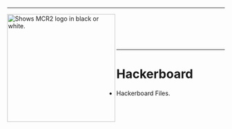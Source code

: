 
---

<picture>
  <source media="(prefers-color-scheme: dark)" srcset="https://github.com/ManchesterRoboticsLtd/Puzzlebot/blob/main/Misc/Logos/Puzzle_Bot_Logo_W.png">
  <source media="(prefers-color-scheme: light)" srcset="https://github.com/ManchesterRoboticsLtd/Puzzlebot/blob/main/Misc/Logos/Puzzle_Bot_Logo_B.png">
  <img alt="Shows MCR2 logo in black or white." width="250" align="left">
</picture>



<br/><br/>
<br/><br/>

---

# Hackerboard
* Hackerboard Files.
   




